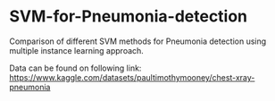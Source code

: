 # SVM-for-Pneumonia-detection
Comparison of different SVM methods for Pneumonia detection using multiple instance learning approach. 

Data can be found on following link: https://www.kaggle.com/datasets/paultimothymooney/chest-xray-pneumonia
